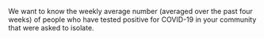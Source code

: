 We want to know the weekly average number (averaged over the past four weeks) of people who have tested positive for COVID-19 in your community that were asked to isolate.
